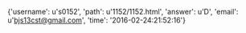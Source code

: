 {'username': u's0152', 'path': u'1152/1152.html', 'answer': u'D', 'email': u'bjs13cst@gmail.com', 'time': '2016-02-24:21:52:16'}